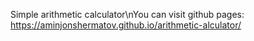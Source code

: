 Simple arithmetic calculator\nYou can visit github pages: https://aminjonshermatov.github.io/arithmetic-alculator/